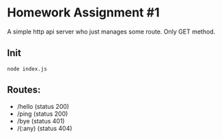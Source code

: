 # Homework Assignment #1

A simple http api server who just manages some route.
Only GET method.


## Init

`node index.js`



## Routes:

- /hello   (status 200)
- /ping    (status 200)
- /bye     (status 401)
- /(:any)  (status 404)
